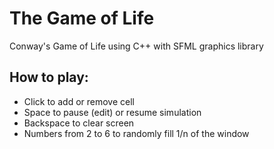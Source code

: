 # The Game of Life

Conway's Game of Life using C++ with SFML graphics library

## How to play:

- Click to add or remove cell
- Space to pause (edit) or resume simulation
- Backspace to clear screen
- Numbers from 2 to 6 to randomly fill 1/n of the window